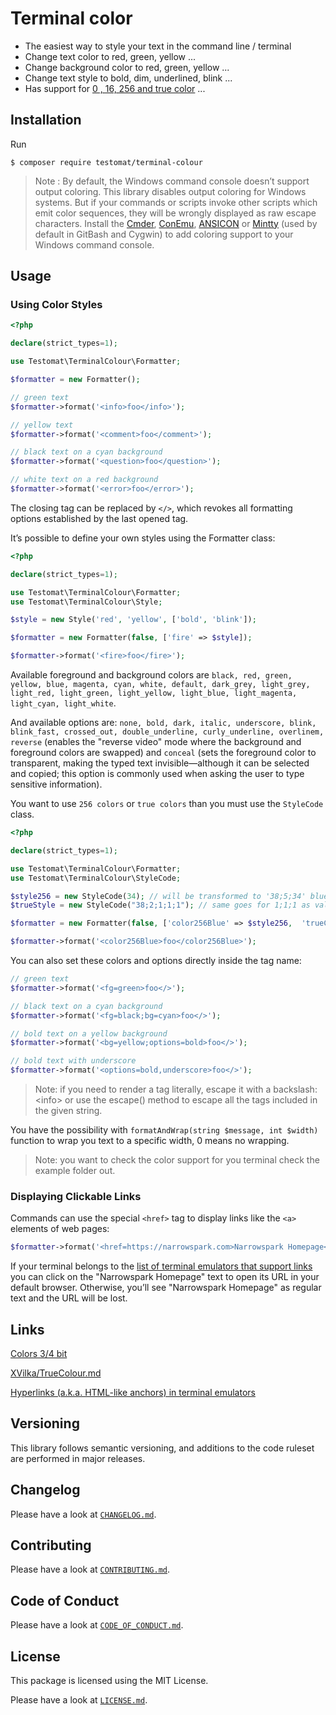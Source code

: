 # Terminal color

* The easiest way to style your text in the command line / terminal
* Change text color to red, green, yellow ...
* Change background color to red, green, yellow ...
* Change text style to bold, dim, underlined, blink ...
* Has support for [0 , 16, 256 and true color](asset/colors.png) ...

## Installation

Run

```
$ composer require testomat/terminal-colour
```

> Note : By default, the Windows command console doesn’t support output coloring.
> This library disables output coloring for Windows systems.
> But if your commands or scripts invoke other scripts which emit color sequences, they will be wrongly displayed as raw escape characters.
> Install the [Cmder](https://cmder.net/), [ConEmu](https://conemu.github.io/), [ANSICON](https://github.com/adoxa/ansicon/releases) or [Mintty](https://mintty.github.io/) (used by default in GitBash and Cygwin) to add coloring support to your Windows command console.

## Usage

### Using Color Styles

```php
<?php

declare(strict_types=1);

use Testomat\TerminalColour\Formatter;

$formatter = new Formatter();

// green text
$formatter->format('<info>foo</info>');

// yellow text
$formatter->format('<comment>foo</comment>');

// black text on a cyan background
$formatter->format('<question>foo</question>');

// white text on a red background
$formatter->format('<error>foo</error>');
```

The closing tag can be replaced by `</>`, which revokes all formatting options established by the last opened tag.

It’s possible to define your own styles using the Formatter class:
```php
<?php

declare(strict_types=1);

use Testomat\TerminalColour\Formatter;
use Testomat\TerminalColour\Style;

$style = new Style('red', 'yellow', ['bold', 'blink']);

$formatter = new Formatter(false, ['fire' => $style]);

$formatter->format('<fire>foo</fire>');
```

Available foreground and background colors are `black, red, green, yellow, blue, magenta, cyan, white, default, dark_grey, light_grey, light_red, light_green, light_yellow, light_blue, light_magenta, light_cyan, light_white`.

And available options are: `none, bold, dark, italic, underscore, blink, blink_fast, crossed_out, double_underline, curly_underline, overlinem, reverse` (enables the "reverse video" mode where the background and foreground colors are swapped) and `conceal` (sets the foreground color to transparent, making the typed text invisible—although it can be selected and copied; this option is commonly used when asking the user to type sensitive information).

You want to use `256 colors` or `true colors` than you must use the `StyleCode` class.

```php
<?php

declare(strict_types=1);

use Testomat\TerminalColour\Formatter;
use Testomat\TerminalColour\StyleCode;

$style256 = new StyleCode(34); // will be transformed to '38;5;34' blue
$trueStyle = new StyleCode("38;2;1;1;1"); // same goes for 1;1;1 as value; will be transformed to '38;2;1;1;1'

$formatter = new Formatter(false, ['color256Blue' => $style256,  'trueColor' => $trueStyle]);

$formatter->format('<color256Blue>foo</color256Blue>');
```

You can also set these colors and options directly inside the tag name:

```php
// green text
$formatter->format('<fg=green>foo</>');

// black text on a cyan background
$formatter->format('<fg=black;bg=cyan>foo</>');

// bold text on a yellow background
$formatter->format('<bg=yellow;options=bold>foo</>');

// bold text with underscore
$formatter->format('<options=bold,underscore>foo</>');
```

> Note: if you need to render a tag literally, escape it with a backslash: \<info> or use the escape() method to escape all the tags included in the given string.

You have the possibility with `formatAndWrap(string $message, int $width)` function to wrap you text to a specific width, 0 means no wrapping.

> Note: you want to check the color support for you terminal check the example folder out.

### Displaying Clickable Links

Commands can use the special `<href>` tag to display links like the `<a>` elements of web pages:

```php
$formatter->format('<href=https://narrowspark.com>Narrowspark Homepage</>');
```

If your terminal belongs to the [list of terminal emulators that support links][1] you can click on the "Narrowspark Homepage" text to open its URL in your default browser. Otherwise, you’ll see "Narrowspark Homepage" as regular text and the URL will be lost.

## Links
[Colors 3/4 bit](https://en.wikipedia.org/wiki/ANSI_escape_code#3/4_bit)

[XVilka/TrueColour.md](https://gist.github.com/XVilka/8346728)

[Hyperlinks (a.k.a. HTML-like anchors) in terminal emulators][1]

## Versioning

This library follows semantic versioning, and additions to the code ruleset are performed in major releases.

## Changelog

Please have a look at [`CHANGELOG.md`](CHANGELOG.md).

## Contributing

Please have a look at [`CONTRIBUTING.md`](.github/CONTRIBUTING.md).

## Code of Conduct

Please have a look at [`CODE_OF_CONDUCT.md`](.github/CODE_OF_CONDUCT.md).

## License

This package is licensed using the MIT License.

Please have a look at [`LICENSE.md`](LICENSE.md).

[1]: https://gist.github.com/egmontkob/eb114294efbcd5adb1944c9f3cb5feda
